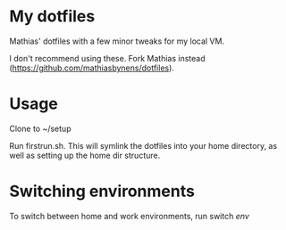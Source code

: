 # My dotfiles

Mathias' dotfiles with a few minor tweaks for my local VM. 

I don't recommend using these. Fork Mathias instead (https://github.com/mathiasbynens/dotfiles).

# Usage

Clone to ~/setup

Run firstrun.sh. This will symlink the dotfiles into your home directory, as well as setting up the home dir structure.

# Switching environments

To switch between home and work environments, run switch _env_
